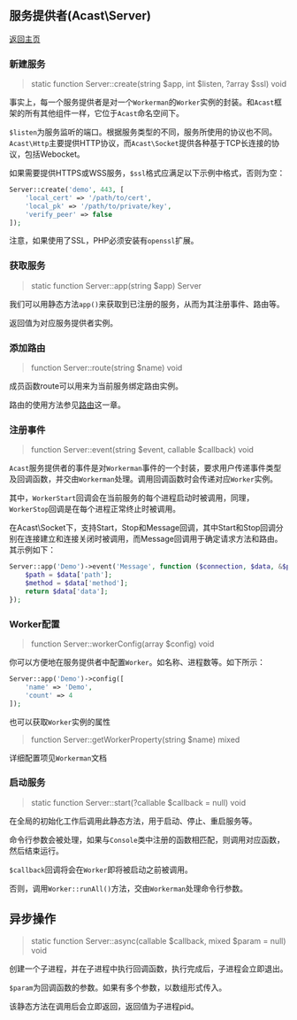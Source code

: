 ## 服务提供者(Acast\\Server)

[返回主页](../Readme.md)

### 新建服务

> static function Server::create(string $app, int $listen, ?array $ssl) void

事实上，每一个服务提供者是对一个`Workerman`的`Worker`实例的封装。和`Acast`框架的所有其他组件一样，它位于`Acast`命名空间下。

`$listen`为服务监听的端口。根据服务类型的不同，服务所使用的协议也不同。`Acast\Http`主要提供HTTP协议，而`Acast\Socket`提供各种基于TCP长连接的协议，包括Webocket。

如果需要提供HTTPS或WSS服务，`$ssl`格式应满足以下示例中格式，否则为空：

```php
Server::create('demo', 443, [
    'local_cert' => '/path/to/cert',
    'local_pk' => '/path/to/private/key',
    'verify_peer' => false
]);
```

注意，如果使用了SSL，PHP必须安装有`openssl`扩展。

### 获取服务

> static function Server::app(string $app) Server

我们可以用静态方法`app()`来获取到已注册的服务，从而为其注册事件、路由等。

返回值为对应服务提供者实例。

### 添加路由

> function Server::route(string $name) void

成员函数route可以用来为当前服务绑定路由实例。

路由的使用方法参见[路由](Router.md)这一章。

### 注册事件

> function Server::event(string $event, callable $callback) void

`Acast`服务提供者的事件是对`Workerman`事件的一个封装，要求用户传递事件类型及回调函数，并交由`Workerman`处理。调用回调函数时会传递对应`Worker`实例。

其中，`WorkerStart`回调会在当前服务的每个进程启动时被调用，同理，`WorkerStop`回调是在每个进程正常终止时被调用。

在Acast\Socket下，支持Start，Stop和Message回调，其中Start和Stop回调分别在连接建立和连接关闭时被调用，而Message回调用于确定请求方法和路由。其示例如下：

```php
Server::app('Demo')->event('Message', function ($connection, $data, &$path, &$method) {
    $path = $data['path'];
    $method = $data['method'];
    return $data['data'];
});
```

### Worker配置

> function Server::workerConfig(array $config) void

你可以方便地在服务提供者中配置`Worker`。如名称、进程数等。如下所示：

```php
Server::app('Demo')->config([
    'name' => 'Demo',
    'count' => 4
]);
```

也可以获取`Worker`实例的属性

> function Server::getWorkerProperty(string $name) mixed

详细配置项见`Workerman`文档

### 启动服务

> static function Server::start(?callable $callback = null) void

在全局的初始化工作后调用此静态方法，用于启动、停止、重启服务等。

命令行参数会被处理，如果与`Console`类中注册的函数相匹配，则调用对应函数，然后结束运行。

`$callback`回调将会在`Worker`即将被启动之前被调用。

否则，调用`Worker::runAll()`方法，交由`Workerman`处理命令行参数。

## 异步操作

> static function Server::async(callable $callback, mixed $param = null) void

创建一个子进程，并在子进程中执行回调函数，执行完成后，子进程会立即退出。

`$param`为回调函数的参数。如果有多个参数，以数组形式传入。

该静态方法在调用后会立即返回，返回值为子进程pid。
